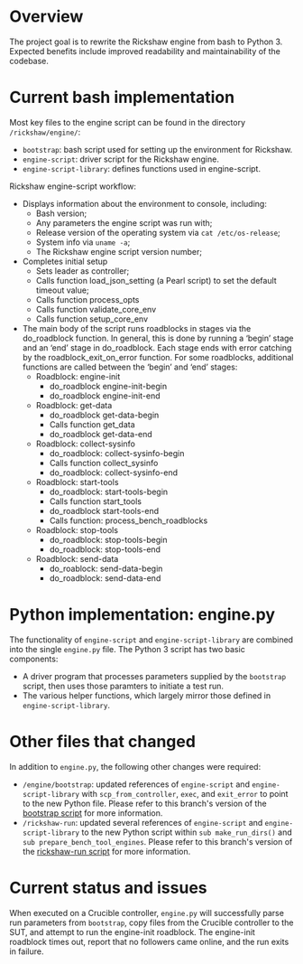 # Overview
The project goal is to rewrite the Rickshaw engine from bash to Python 3. Expected benefits include improved readability and maintainability of the codebase. 

# Current bash implementation
Most key files to the engine script can be found in the directory `/rickshaw/engine/`:
* `bootstrap`: bash script used for setting up the environment for Rickshaw.
* `engine-script`: driver script for the Rickshaw engine.
* `engine-script-library`: defines functions used in engine-script.

Rickshaw engine-script workflow:
* Displays information about the environment to console, including:
    * Bash version;
    * Any parameters the engine script was run with;
    * Release version of the operating system via `cat /etc/os-release`;
    * System info via `uname -a`;
    * The Rickshaw engine script version number;
* Completes initial setup
    * Sets leader as controller;
    * Calls function load_json_setting (a Pearl script) to set the default timeout value;
    * Calls function process_opts
    * Calls function validate_core_env
    * Calls function setup_core_env
* The main body of the script runs roadblocks in stages via the do_roadblock function. In general, this is done by running a ‘begin’ stage and an ‘end’ stage in do_roadblock. Each stage ends with error catching by the roadblock_exit_on_error function. For some roadblocks, additional functions are called between the ‘begin’ and ‘end’ stages:
    * Roadblock: engine-init
        * do_roadblock engine-init-begin
        * do_roadblock engine-init-end
    * Roadblock: get-data
        * do_roadblock get-data-begin
        * Calls function get_data
        * do_roadblock get-data-end
    * Roadblock: collect-sysinfo
        * do_roadblock: collect-sysinfo-begin
        * Calls function collect_sysinfo
        * do_roadblock: collect-sysinfo-end
    * Roadblock: start-tools
        * do_roadblock: start-tools-begin 
        * Calls function start_tools
        * do_roadblock start-tools-end
        * Calls function: process_bench_roadblocks
    * Roadblock: stop-tools
        * do_roadblock: stop-tools-begin
        * do_roadblock: stop-tools-end
    * Roadblock: send-data 
        * do_roablock: send-data-begin
        * do_roadblock: send-data-end

     
# Python implementation: engine.py
The functionality of `engine-script` and `engine-script-library` are combined into the single `engine.py` file. The Python 3 script has two basic components:
* A driver program that processes parameters supplied by the `bootstrap` script, then uses those paramters to initiate a test run.
* The various helper functions, which largely mirror those defined in `engine-script-library`.


# Other files that changed
In addition to `engine.py`, the following other changes were required:
* `/engine/bootstrap`: updated references of `engine-script` and `engine-script-library` with `scp_from_controller`, `exec`, and `exit_error` to point to the new Python file. Please refer to this branch's version of the [bootstrap script](https://github.com/perftool-incubator/rickshaw/blob/rickshaw-engine-port/engine/bootstrap) for more information.
* `/rickshaw-run`: updated several references of `engine-script` and `engine-script-library` to the new Python script within `sub make_run_dirs()` and `sub prepare_bench_tool_engines`. Please refer to this branch's version of the [rickshaw-run script](https://github.com/perftool-incubator/rickshaw/blob/rickshaw-engine-port/rickshaw-run) for more information.


# Current status and issues
When executed on a Crucible controller, `engine.py` will successfully parse run parameters from `bootstrap`, copy files from the Crucible controller to the SUT, and attempt to run the engine-init roadblock. The engine-init roadblock times out, report that no followers came online, and the run exits in failure.  
